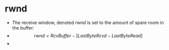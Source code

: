 # rwnd

- The receive window, denoted $rwnd$ is set to the amount of spare room in the buffer:
- $$rwnd=RcvBuffer−[LastByteRcvd−LastByteRead]$$
- 